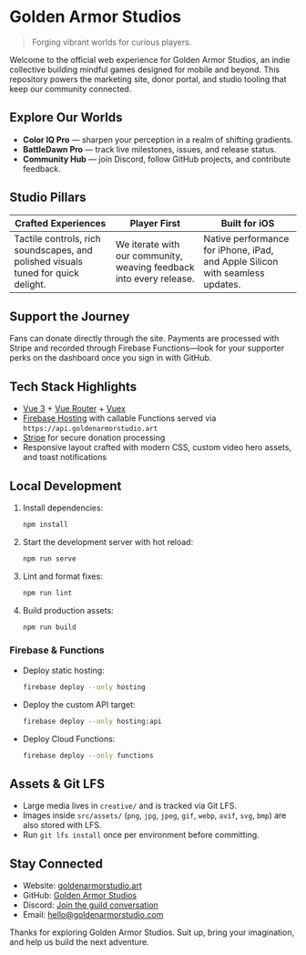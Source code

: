 # Golden Armor Studios

> Forging vibrant worlds for curious players.

Welcome to the official web experience for Golden Armor Studios, an indie collective building mindful games designed for mobile and beyond. This repository powers the marketing site, donor portal, and studio tooling that keep our community connected.

## Explore Our Worlds
- **Color IQ Pro** — sharpen your perception in a realm of shifting gradients.
- **BattleDawn Pro** — track live milestones, issues, and release status.
- **Community Hub** — join Discord, follow GitHub projects, and contribute feedback.

## Studio Pillars
| Crafted Experiences | Player First | Built for iOS |
| --- | --- | --- |
| Tactile controls, rich soundscapes, and polished visuals tuned for quick delight. | We iterate with our community, weaving feedback into every release. | Native performance for iPhone, iPad, and Apple Silicon with seamless updates. |

## Support the Journey
Fans can donate directly through the site. Payments are processed with Stripe and recorded through Firebase Functions—look for your supporter perks on the dashboard once you sign in with GitHub.

## Tech Stack Highlights
- [Vue 3](https://vuejs.org/) + [Vue Router](https://router.vuejs.org/) + [Vuex](https://vuex.vuejs.org/)
- [Firebase Hosting](https://firebase.google.com/docs/hosting) with callable Functions served via `https://api.goldenarmorstudio.art`
- [Stripe](https://stripe.com/docs/js) for secure donation processing
- Responsive layout crafted with modern CSS, custom video hero assets, and toast notifications

## Local Development
1. Install dependencies:
   ```bash
   npm install
   ```
2. Start the development server with hot reload:
   ```bash
   npm run serve
   ```
3. Lint and format fixes:
   ```bash
   npm run lint
   ```
4. Build production assets:
   ```bash
   npm run build
   ```

### Firebase & Functions
- Deploy static hosting:
  ```bash
  firebase deploy --only hosting
  ```
- Deploy the custom API target:
  ```bash
  firebase deploy --only hosting:api
  ```
- Deploy Cloud Functions:
  ```bash
  firebase deploy --only functions
  ```

## Assets & Git LFS
- Large media lives in `creative/` and is tracked via Git LFS.
- Images inside `src/assets/` (`png`, `jpg`, `jpeg`, `gif`, `webp`, `avif`, `svg`, `bmp`) are also stored with LFS.
- Run `git lfs install` once per environment before committing.

## Stay Connected
- Website: [goldenarmorstudio.art](https://goldenarmorstudio.art)
- GitHub: [Golden Armor Studios](https://github.com/Golden-Armor-Studios)
- Discord: [Join the guild conversation](https://discord.gg)
- Email: [hello@goldenarmorstudio.com](mailto:hello@goldenarmorstudio.com)

Thanks for exploring Golden Armor Studios. Suit up, bring your imagination, and help us build the next adventure.
